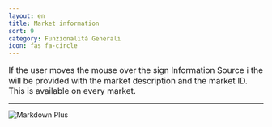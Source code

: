 ```yaml
---
layout: en
title: Market information
sort: 9
category: Funzionalità Generali
icon: fas fa-circle
---
```

<p class="message">
    
</p>

<font size="3">If the user moves the mouse over the sign Information Source ℹ the will be provided with the market description and the market ID. This is available on every market.</font> 

 ---

 ![Markdown Plus]({{site.baseurl}}/public/images/gestione-quote/Oam-tool-info-mercato.png)

 